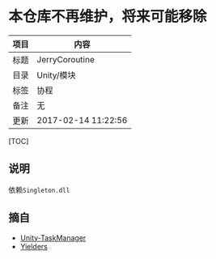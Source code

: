# 本仓库不再维护，将来可能移除

项目 | 内容
---|---
标题 | JerryCoroutine
目录 | Unity/模块
标签 | 协程
备注 | 无
更新 | 2017-02-14 11:22:56

[TOC]

## 说明

依赖`Singleton.dll`

## 摘自

- [Unity-TaskManager](https://github.com/krockot/Unity-TaskManager)
- [Yielders](https://github.com/PerfAssist/PA_Common/blob/master/Scripts/Yielders.cs)
